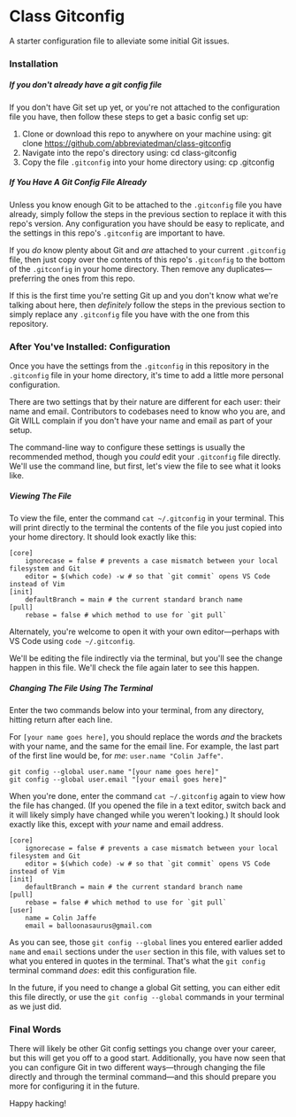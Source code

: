 # Class Gitconfig

A starter configuration file to alleviate some initial Git issues.

### Installation

##### If you don't already have a git config file

If you don't have Git set up yet, or you're not attached to the configuration file you have, then follow these steps to get a basic config set up:

1. Clone or download this repo to anywhere on your machine using: git clone https://github.com/abbreviatedman/class-gitconfig
2. Navigate into the repo's directory using: cd class-gitconfig
2. Copy the file `.gitconfig` into your home directory using: cp .gitconfig

##### If You Have A Git Config File Already

Unless you know enough Git to be attached to the `.gitconfig` file you have already, simply follow the steps in the previous section to replace it with this repo's version. Any configuration you have should be easy to replicate, and the settings in this repo's `.gitconfig` are important to have.

If you _do_ know plenty about Git and _are_ attached to your current `.gitconfig` file, then just copy over the contents of this repo's `.gitconfig` to the bottom of the `.gitconfig` in your home directory. Then remove any duplicates—preferring the ones from this repo.

If this is the first time you're setting Git up and you don't know what we're talking about here, then _definitely_ follow the steps in the previous section to simply replace any `.gitconfig` file you have with the one from this repository.

### After You've Installed: Configuration

Once you have the settings from the `.gitconfig` in this repository in the `.gitconfig` file in your home directory, it's time to add a little more personal configuration.

There are two settings that by their nature are different for each user: their name and email. Contributors to codebases need to know who you are, and Git WILL complain if you don't have your name and email as part of your setup.

The command-line way to configure these settings is usually the recommended method, though you _could_ edit your `.gitconfig` file directly. We'll use the command line, but first, let's view the file to see what it looks like.

##### Viewing The File

To view the file, enter the command `cat ~/.gitconfig` in your terminal. This will print directly to the terminal the contents of the file you just copied into your home directory. It should look exactly like this:

```git-config
[core]
	ignorecase = false # prevents a case mismatch between your local filesystem and Git
	editor = $(which code) -w # so that `git commit` opens VS Code instead of Vim
[init]
	defaultBranch = main # the current standard branch name
[pull]
	rebase = false # which method to use for `git pull`
```

Alternately, you're welcome to open it with your own editor—perhaps with VS Code using `code ~/.gitconfig`.

We'll be editing the file indirectly via the terminal, but you'll see the change happen in this file. We'll check the file again later to see this happen.

##### Changing The File Using The Terminal

Enter the two commands below into your terminal, from any directory, hitting return after each line.

For `[your name goes here]`, you should replace the words _and_ the brackets with your name, and the same for the email line. For example, the last part of the first line would be, for _me_: `user.name "Colin Jaffe"`.

```
git config --global user.name "[your name goes here]"
git config --global user.email "[your email goes here]"
```

When you're done, enter the command `cat ~/.gitconfig` again to view how the file has changed. (If you opened the file in a text editor, switch back and it will likely simply have changed while you weren't looking.) It should look exactly like this, except with _your_ name and email address.

```git-config
[core]
	ignorecase = false # prevents a case mismatch between your local filesystem and Git
	editor = $(which code) -w # so that `git commit` opens VS Code instead of Vim
[init]
	defaultBranch = main # the current standard branch name
[pull]
	rebase = false # which method to use for `git pull`
[user]
	name = Colin Jaffe
	email = balloonasaurus@gmail.com
```

As you can see, those `git config --global` lines you entered earlier added `name` and `email` sections under the `user` section in this file, with values set to what you entered in quotes in the terminal. That's what the `git config` terminal command _does_: edit this configuration file.

In the future, if you need to change a global Git setting, you can either edit this file directly, or use the `git config --global` commands in your terminal as we just did.

### Final Words

There will likely be other Git config settings you change over your career, but this will get you off to a good start. Additionally, you have now seen that you can configure Git in two different ways—through changing the file directly and through the terminal command—and this should prepare you more for configuring it in the future.

Happy hacking!
